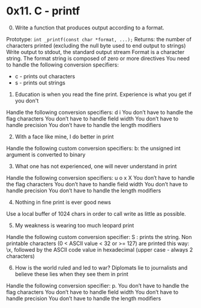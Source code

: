 # 0x11. C - printf
0. Write a function that produces output according to a format.

Prototype: `int _printf(const char *format, ...);`
Returns: the number of characters printed (excluding the null byte used to end output to strings)
Write output to stdout, the standard output stream
Format is a character string. The format string is composed of zero or more directives
You need to handle the following conversion specifiers:
- c - prints out characters
- s - prints out strings

1. Education is when you read the fine print. Experience is what you get if you don't

Handle the following conversion specifiers:
d
i
You don’t have to handle the flag characters
You don’t have to handle field width
You don’t have to handle precision
You don’t have to handle the length modifiers

2. With a face like mine, I do better in print

Handle the following custom conversion specifiers:
b: the unsigned int argument is converted to binary

3. What one has not experienced, one will never understand in print

Handle the following conversion specifiers:
u
o
x
X
You don’t have to handle the flag characters
You don’t have to handle field width
You don’t have to handle precision
You don’t have to handle the length modifiers

4. Nothing in fine print is ever good news

Use a local buffer of 1024 chars in order to call write as little as possible.

5. My weakness is wearing too much leopard print

Handle the following custom conversion specifier:
S : prints the string.
Non printable characters (0 < ASCII value < 32 or >= 127) are printed this way: \x, followed by the ASCII code value in hexadecimal (upper case - always 2 characters)

6. How is the world ruled and led to war? Diplomats lie to journalists and believe these lies when they see them in print

Handle the following conversion specifier: p.
You don’t have to handle the flag characters
You don’t have to handle field width
You don’t have to handle precision
You don’t have to handle the length modifiers
